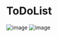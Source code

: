 # ToDoList
![image](https://github.com/IvanTsatsura/ToDoList/assets/56256224/f0930797-fc65-422d-959d-0e36664a917e)
![image](https://github.com/IvanTsatsura/ToDoList/assets/56256224/3527b366-cad7-400f-ab95-63acf6ea9ffa)

